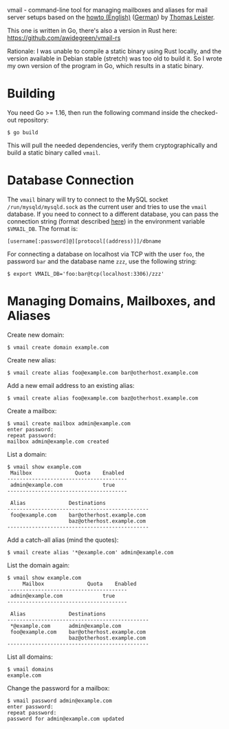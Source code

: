 vmail - command-line tool for managing mailboxes and aliases for mail server
setups based on the [howto (English)](https://thomas-leister.de/en/mailserver-debian-stretch)
([German](https://thomas-leister.de/mailserver-debian-stretch/))
by [Thomas Leister](https://thomas-leister.de).

This one is written in Go, there's also a version in Rust here: https://github.com/awidegreen/vmail-rs

Rationale: I was unable to compile a static binary using Rust locally, and the
version available in Debian stable (stretch) was too old to build it. So I
wrote my own version of the program in Go, which results in a static binary.

Building
========

You need Go >= 1.16, then run the following command inside the checked-out repository:

    $ go build

This will pull the needed dependencies, verify them cryptographically and build
a static binary called `vmail`.

Database Connection
===================

The `vmail` binary will try to connect to the MySQL socket
`/run/mysqld/mysqld.sock` as the current user and tries to use the `vmail`
database. If you need to connect to a different database, you can pass the connection string (format described [here](https://github.com/go-sql-driver/mysql#dsn-data-source-name)) in the environment variable `$VMAIL_DB`. The format is:

    [username[:password]@][protocol[(address)]]/dbname

For connecting a database on localhost via TCP with the user `foo`, the password `bar` and the database name `zzz`, use the following string:

    $ export VMAIL_DB='foo:bar@tcp(localhost:3306)/zzz'

Managing Domains, Mailboxes, and Aliases
========================================

Create new domain:

    $ vmail create domain example.com

Create new alias:

    $ vmail create alias foo@example.com bar@otherhost.example.com

Add a new email address to an existing alias:

    $ vmail create alias foo@example.com baz@otherhost.example.com

Create a mailbox:

    $ vmail create mailbox admin@example.com
    enter password:
    repeat password:
    mailbox admin@example.com created

List a domain:

    $ vmail show example.com
     Mailbox              Quota    Enabled
    ---------------------------------------
     admin@example.com             true
    ---------------------------------------

     Alias              Destinations
    ----------------------------------------------
     foo@example.com    bar@otherhost.example.com
                        baz@otherhost.example.com
    ----------------------------------------------

Add a catch-all alias (mind the quotes):

    $ vmail create alias '*@example.com' admin@example.com

List the domain again:

    $ vmail show example.com
         Mailbox              Quota    Enabled
    ---------------------------------------
     admin@example.com             true
    ---------------------------------------

     Alias              Destinations
    ----------------------------------------------
     *@example.com      admin@example.com
     foo@example.com    bar@otherhost.example.com
                        baz@otherhost.example.com
    ----------------------------------------------

List all domains:

    $ vmail domains
    example.com

Change the password for a mailbox:

    $ vmail password admin@example.com
    enter password:
    repeat password:
    password for admin@example.com updated
